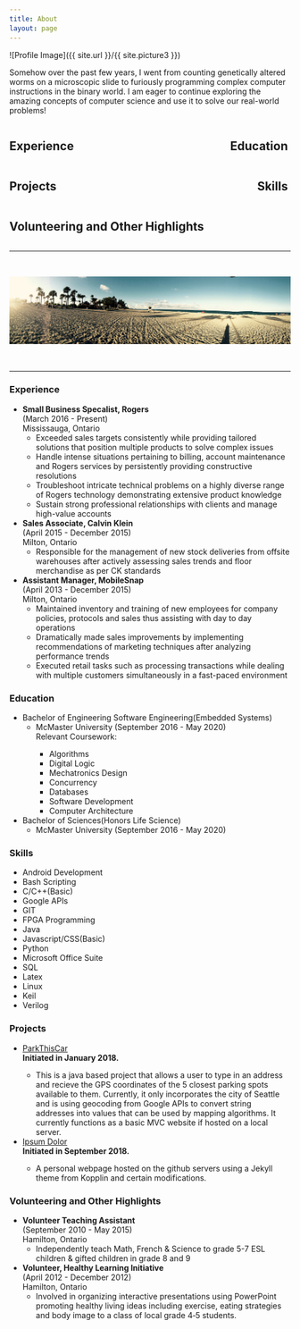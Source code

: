 ```yaml
---
title: About 
layout: page
---
```

![Profile Image]({{ site.url }}/{{ site.picture3 }})

<p>Somehow over the past few years, I went from counting genetically altered worms on a microscopic slide to furiously programming complex computer instructions in the binary world. I am eager to continue exploring the amazing concepts of computer science and use it to solve our real-world problems!</p>


 

<h2 style="text-align: left; width:49%; display: inline-block;"><a href="#Experience"  style="text-decoration:none">Experience</a><h2 style="text-align: right; width:50%;  display: inline-block;"><a href="#Education" style="text-decoration:none">Education</a></h2>

<h2 style="text-align: left; width:49%; display: inline-block;"><a href="#Projects" style="text-decoration:none">Projects</a><h2 style="text-align: right; width:50%;  display: inline-block;"><a href="#Skills" style="text-decoration:none">Skills</a></h2>

<h2 style="text-align: center; display: inline-block;"><a href="#Volunteering and Other Highlights" style="text-decoration:none">Volunteering and Other Highlights</a></h2>

<br />
<hr>
<br />

<div markdown="1">

![Profile Image](assets/images/f2.jpg)

</div>

<br />
<hr>

<h3><a id="Experience" style="text-decoration:none">Experience</a></h3>
<ul>
	<li><b>Small Business Specalist, Rogers</b>
		<br />(March 2016 - Present)  
		<br />Mississauga, Ontario  
		<ul>
			<li>Exceeded sales targets consistently while providing tailored solutions that position multiple products to solve complex issues </li>
			<li>Handle intense situations pertaining to billing, account maintenance and Rogers services by persistently providing constructive resolutions </li>
			<li>Troubleshoot intricate technical problems on a highly diverse range of Rogers technology demonstrating extensive product knowledge </li>
			<li>Sustain strong professional relationships with clients and manage high-value accounts </li>
		</ul>
	</li>
	<li><b>Sales Associate, Calvin Klein</b>
		<br />(April 2015 - December 2015) 
		<br />Milton, Ontario  
		<ul>
			<li>Responsible for the management of new stock deliveries from offsite warehouses after actively assessing sales trends and floor merchandise as per CK standards </li>
		</ul>
	</li>
	<li><b>Assistant Manager, MobileSnap</b>
		<br />(April 2013 - December 2015)  
		<br />Milton, Ontario 
		<ul>
			<li>Maintained inventory and training of new employees for company policies, protocols and sales thus assisting with day to day operations </li>
			<li>Dramatically made sales improvements by implementing recommendations of marketing techniques after analyzing performance trends </li>
			<li>Executed retail tasks such as processing transactions while dealing with multiple customers simultaneously in a fast-paced environment </li>
		</ul>
	</li>
</ul>

<h3><a id="Education" style="text-decoration:none">Education</a></h3>
<ul>
	<li>Bachelor of Engineering Software Engineering(Embedded Systems)
		<ul>
			<li>McMaster University (September 2016 - May 2020)</li>
			Relevant Coursework:
			<ul><li>Algorithms</li>
				<li>Digital Logic</li>
				<li>Mechatronics Design</li>
				<li>Concurrency</li>
				<li>Databases</li>
				<li>Software Development</li>
				<li>Computer Architecture</li>
			</ul>
		</ul>
	</li>
	<li>Bachelor of Sciences(Honors Life Science)
		<ul>
			<li>McMaster University (September 2016 - May 2020)</li>
		</ul>
	</li>
</ul>

<h3><a id="Skills" style="text-decoration:none">Skills</a></h3>
<ul class="skill-list">
	<li>Android Development</li>
	<li>Bash Scripting</li>
	<li>C/C++(Basic)</li>
	<li>Google APIs</li>
	<li>GIT</li>
	<li>FPGA Programming</li>
	<li>Java</li>
	<li>Javascript/CSS(Basic)</li>
	<li>Python</li>
	<li>Microsoft Office Suite</li>
	<li>SQL</li>
	<li>Latex</li>
	<li>Linux</li>
	<li>Keil</li>
	<li>Verilog</li>
</ul>

<h3><a id="Projects" style="text-decoration:none">Projects</a></h3>
<ul>
	<li><a href="https://github.com/ibhm/ParkThisCar">ParkThisCar</a></li>
	<b>Initiated in January 2018.</b>
		<ul>
			<li>This is a java based project that allows a user to type in an address and recieve the GPS coordinates of the 5 closest parking spots available to them. Currently, it only incorporates the city of Seattle and is using geocoding from Google APIs to convert string addresses into values that can be used by mapping algorithms. It currently functions as a basic MVC website if hosted on a local server. 
			</li>
		</ul>
	<li><a href="https://github.com/ibhm/ibhm.github.io">Ipsum Dolor</a></li>
	<b>Initiated in September 2018.</b>
	<ul>
		<li>A personal webpage hosted on the github servers using a Jekyll theme from Kopplin and certain modifications.  
		</li>
	</ul>
</ul>

<h3><a id="Volunteering and Other Highlights" style="text-decoration:none">Volunteering and Other Highlights</a></h3>
<ul>
	<li><b>Volunteer Teaching Assistant</b>
		<br />(September 2010 - May 2015)  
		<br />Hamilton, Ontario  
		<ul>
			<li>Independently teach Math, French & Science to grade 5-7 ESL children & gifted children in grade 8 and 9    </li>
		</ul>
	</li>
	<li><b>Volunteer, Healthy Learning Initiative</b>
		<br />(April 2012 - December 2012) 
		<br />Hamilton, Ontario  
		<ul>
			<li>Involved in organizing interactive presentations using PowerPoint promoting healthy living ideas including exercise, eating strategies and body image to a class of local grade 4‐5 students. </li>
		</ul>
	</li>
</ul>

